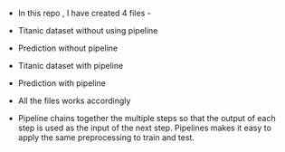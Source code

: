 * In this repo , I have created 4 files -

*  Titanic dataset without using pipeline
*  Prediction without pipeline
*  Titanic dataset with pipeline
*  Prediction with pipeline
* All the files works accordingly

* Pipeline chains together the multiple steps so that the output of each step is used as the input of the next step.
  Pipelines makes it easy to apply the same preprocessing to train and test. 
